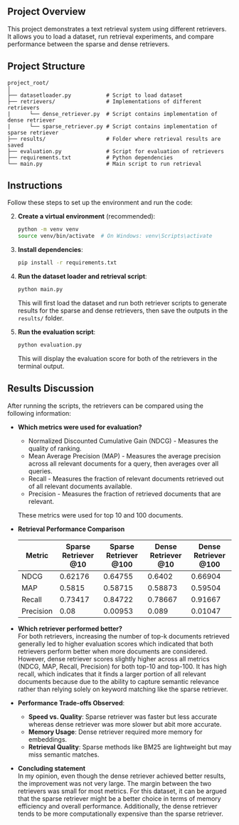 
## Project Overview
This project demonstrates a text retrieval system using different retrievers. It allows you to load a dataset, run retrieval experiments, and compare performance between the sparse and dense retrievers.

## Project Structure
```
project_root/
│
├── datasetloader.py           # Script to load dataset
├── retrievers/                # Implementations of different retrievers
|      └── dense_retriever.py  # Script contains implementation of dense retriever
|      └── sparse_retriever.py # Script contains implementation of sparse retriever
├── results/                   # Folder where retrieval results are saved
├── evaluation.py              # Script for evaluation of retrievers
├── requirements.txt           # Python dependencies
└── main.py                    # Main script to run retrieval
```

## Instructions
Follow these steps to set up the environment and run the code:

2. **Create a virtual environment** (recommended):
   ```bash
   python -m venv venv
   source venv/bin/activate  # On Windows: venv\Scripts\activate
   ```

3. **Install dependencies**:
   ```bash
   pip install -r requirements.txt
   ```

4. **Run the dataset loader and retrieval script**:
   ```bash
   python main.py
   ```
   This will first load the dataset and run both retriever scripts to generate results for the sparse and dense retrievers, then save the outputs in the `results/` folder.

5. **Run the evaluation script**:
   ```bash
   python evaluation.py
   ```
    This will display the evaluation score for both of the retrievers in the terminal output.

## Results Discussion
After running the scripts, the retrievers can be compared using the following information:

- **Which metrics were used for evaluation?**  
    - Normalized Discounted Cumulative Gain (NDCG) - Measures the quality of ranking.
    - Mean Average Precision (MAP) - Measures the average precision across all relevant documents for a query, then averages over all queries.
    - Recall - Measures the fraction of relevant documents retrieved out of all relevant documents available.
    - Precision - Measures the fraction of retrieved documents that are relevant.

    These metrics were used for top 10 and 100 documents.

- **Retrieval Performance Comparison**

    | Metric     | Sparse Retriever @10 | Sparse Retriever @100 | Dense Retriever @10 | Dense Retriever @100 |
    |------------|-------------------|--------------------|-------------------|--------------------|
    | NDCG       | 0.62176           | 0.64755            | 0.6402            | 0.66904            |
    | MAP        | 0.5815            | 0.58715            | 0.58873           | 0.59504            |
    | Recall     | 0.73417           | 0.84722            | 0.78667           | 0.91667            |
    | Precision  | 0.08              | 0.00953            | 0.089             | 0.01047            |


- **Which retriever performed better?**  
  For both retrievers, increasing the number of top-k documents retrieved generally led to higher evaluation scores which indicated that both retrievers perform better when more documents are considered. However, dense retriever scores slightly higher across all metrics (NDCG, MAP, Recall, Precision) for both top-10 and top-100. It has high recall, which indicates that it finds a larger portion of all relevant documents because due to the ability to capture semantic relevance rather than relying solely on keyword matching like the sparse retriever.

- **Performance Trade-offs Observed**:
  - **Speed vs. Quality**: Sparse retriever was faster but less accurate whereas dense retriever was more slower but abit more accurate.  
  - **Memory Usage**: Dense retriever required more memory for embeddings.  
  - **Retrieval Quality**: Sparse methods like BM25 are lightweight but may miss semantic matches.

- **Concluding statement**  
  In my opinion, even though the dense retriever achieved better results, the improvement was not very large. The margin between the two retrievers was small for most metrics. For this dataset, it can be argued that the sparse retriever might be a better choice in terms of memory efficiency and overall performance. Additionally, the dense retriever tends to be more computationally expensive than the sparse retriever.